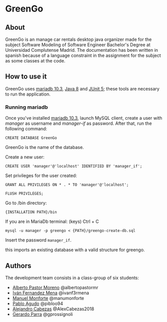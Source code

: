 # GreenGo


## About
GreenGo is an manage car rentals desktop java organizer made for the subject Software Modeling of Software Engineer Bachelor's Degree at Universidad Complutense Madrid.
The documentation has been written in spanish because of a language constraint in the assignment for the subject as some classes at the code.
## How to use it
GreenGo uses [mariadb 10.3](https://downloads.mariadb.org/mariadb/10.3.10/), [Java 8](https://www.oracle.com/technetwork/java/javase/downloads/jdk8-downloads-2133151.html) and [JUnit 5](https://junit.org/junit5/); these tools are necessary to run the application.
### Running mariadb
Once you've installed [mariadb 10.3](https://downloads.mariadb.org/mariadb/10.3.10/), launch MySQL client, create a user with _manager_ as username and _manager-if_ as password.
After that, run the following command:

`CREATE DATABASE GreenGo`

GreenGo is the name of the database.

Create a new user:

`CREATE USER 'manager'@'localhost' IDENTIFIED BY 'manager_if';`

Set privileges for the user created:

`GRANT ALL PRIVILEGES ON * . * TO 'manager'@'localhost';`

`FLUSH PRIVILEGES;`

Go to /bin directory:

`{INSTALLATION PATH}/bin`

If you are in MariaDb terminal: (keys) Ctrl + C

`mysql -u manager -p greengo < {PATH}/greengo-create-db.sql`

Insert the password `manager_if`.

this imports an existing database with a valid structure for greengo.

## Authors
The development team consists in a class-group of six students:
  - [Alberto Pastor Moreno](https://github.com/albertopastormr/) @albertopastormr
  - [Iván Fernandez Mena](https://github.com/ivanfermena) @ivanf3rmena
  - [Manuel Monforte](https://github.com/manumonforte) @manumonforte
  - [Pablo Agudo](https://github.com/pibloo94) @pibloo94
  - [Alejandro Cabezas](https://github.com/AlexCabezas2018) @AlexCabezas2018
  - [Gerardo Parra](https://github.com/gprossignoli) @gprossignoli
  
 
